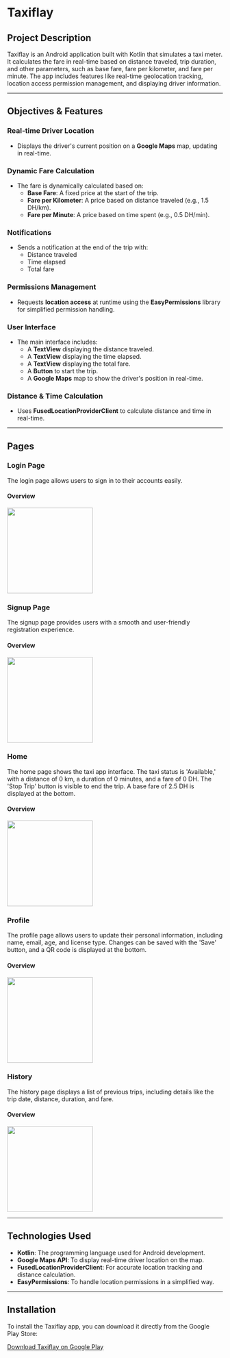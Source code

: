 # **Taxiflay**

## **Project Description**
Taxiflay is an Android application built with Kotlin that simulates a taxi meter. It calculates the fare in real-time based on distance traveled, trip duration, and other parameters, such as base fare, fare per kilometer, and fare per minute. The app includes features like real-time geolocation tracking, location access permission management, and displaying driver information.

---

## **Objectives & Features**

### **Real-time Driver Location**
- Displays the driver's current position on a **Google Maps** map, updating in real-time.

### **Dynamic Fare Calculation**
- The fare is dynamically calculated based on:
  - **Base Fare**: A fixed price at the start of the trip.
  - **Fare per Kilometer**: A price based on distance traveled (e.g., 1.5 DH/km).
  - **Fare per Minute**: A price based on time spent (e.g., 0.5 DH/min).

### **Notifications**
- Sends a notification at the end of the trip with:
  - Distance traveled
  - Time elapsed
  - Total fare

### **Permissions Management**
- Requests **location access** at runtime using the **EasyPermissions** library for simplified permission handling.

### **User Interface**
- The main interface includes:
  - A **TextView** displaying the distance traveled.
  - A **TextView** displaying the time elapsed.
  - A **TextView** displaying the total fare.
  - A **Button** to start the trip.
  - A **Google Maps** map to show the driver's position in real-time.

### **Distance & Time Calculation**
- Uses **FusedLocationProviderClient** to calculate distance and time in real-time.

---

## **Pages**

### **Login Page**
The login page allows users to sign in to their accounts easily.

#### Overview
<img src="https://github.com/user-attachments/assets/defb1589-a58b-4496-a5e8-9503dab8596b" width="200"/>

### **Signup Page**
The signup page provides users with a smooth and user-friendly registration experience.

#### Overview
<img src="https://github.com/user-attachments/assets/b401bfbd-08c1-4c7a-9f78-01d3ab4ea830" width="200"/>

### **Home**
The home page shows the taxi app interface. The taxi status is 'Available,' with a distance of 0 km, a duration of 0 minutes, and a fare of 0 DH. The 'Stop Trip' button is visible to end the trip. A base fare of 2.5 DH is displayed at the bottom.

#### Overview
<img src="https://github.com/user-attachments/assets/7c9f40c3-28fb-444c-a404-143f401db010" width="200"/>

### **Profile**
The profile page allows users to update their personal information, including name, email, age, and license type. Changes can be saved with the 'Save' button, and a QR code is displayed at the bottom.

#### Overview
<img src="https://github.com/user-attachments/assets/a649e603-4850-44a9-b9c0-9eb050c8890b" width="200"/>

### **History**
The history page displays a list of previous trips, including details like the trip date, distance, duration, and fare.

#### Overview
<img src="https://github.com/user-attachments/assets/f07d416a-6980-4beb-8302-e6121d8a0d2d" width="200"/>

---

## **Technologies Used**
- **Kotlin**: The programming language used for Android development.
- **Google Maps API**: To display real-time driver location on the map.
- **FusedLocationProviderClient**: For accurate location tracking and distance calculation.
- **EasyPermissions**: To handle location permissions in a simplified way.

---

## **Installation**
To install the Taxiflay app, you can download it directly from the Google Play Store:

[Download Taxiflay on Google Play](https://play.google.com/store/apps/details?id=com.myapp.taximeter&pcampaignid=web_share)
